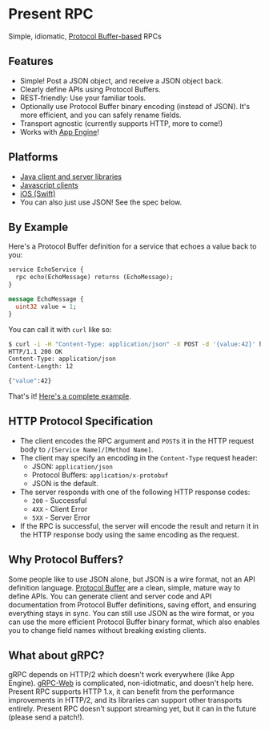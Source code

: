 # Present RPC

Simple, idiomatic, [Protocol Buffer-based](https://developers.google.com/protocol-buffers/docs/proto3) RPCs

## Features

* Simple! Post a JSON object, and receive a JSON object back.
* Clearly define APIs using Protocol Buffers.
* REST-friendly: Use your familiar tools.
* Optionally use Protocol Buffer binary encoding (instead of JSON). It's more efficient, and you can safely rename fields.
* Transport agnostic (currently supports 
HTTP, more to come!)
* Works with [App Engine](https://cloud.google.com/appengine/docs/java/)!

## Platforms

* [Java client and server libraries](https://github.com/presentco/present-rpc/blob/master/java/README.md)
* [Javascript clients](https://github.com/presentco/present-rpc/blob/master/java/javascript-generator/README.md)
* [iOS (Swift)](https://github.com/presentco/present-rpc/blob/master/iOS/present-rpc-example/README.md)
* You can also just use JSON! See the spec below.
## By Example

Here's a Protocol Buffer definition for a service that echoes a value back to you:

```proto
service EchoService {
  rpc echo(EchoMessage) returns (EchoMessage);
}

message EchoMessage {
  uint32 value = 1;
}
```

You can call it with `curl` like so:

```bash
$ curl -i -H "Content-Type: application/json" -X POST -d '{value:42}' http://localhost:8080/EchoService/echo
HTTP/1.1 200 OK
Content-Type: application/json
Content-Length: 12

{"value":42}
```

That's it! [Here's a complete example](https://github.com/presentco/present-rpc/tree/master/java/example).

## HTTP Protocol Specification

* The client encodes the RPC argument and `POST`s it in the HTTP request body to `/[Service Name]/[Method Name]`.
* The client may specify an encoding in the `Content-Type` request header: 
  * JSON: `application/json`
  * Protocol Buffers: `application/x-protobuf`
  * JSON is the default. 
* The server responds with one of the following HTTP response codes:
  * `200` - Successful
  * `4XX` - Client Error
  * `5XX` - Server Error
* If the RPC is successful, the server will encode the result and return it in the HTTP response body using the same encoding as the request.

## Why Protocol Buffers?

Some people like to use JSON alone, but JSON is a wire format, not an
API definition language. [Protocol Buffer](https://developers.google.com/protocol-buffers/docs/proto3) 
are a clean, simple, mature way to define APIs. You can generate client 
and server code and API documentation from Protocol Buffer definitions, 
saving effort, and ensuring everything stays in sync. You can still use JSON 
as the wire format, or you can use the more efficient Protocol Buffer binary 
format, which also enables you to change field names without breaking existing 
clients.

## What about gRPC?

gRPC depends on HTTP/2 which doesn't work everywhere (like App Engine).
[gRPC-Web](https://github.com/grpc/grpc-web) is complicated, non-idiotmatic,
and doesn't help here. Present RPC supports HTTP 1.x, it can benefit from
the performance improvements in HTTP/2, and its libraries can support
other transports entirely. Present RPC doesn't support streaming yet,
but it can in the future (please send a patch!).